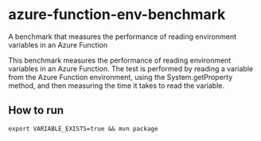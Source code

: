 # azure-function-env-benchmark
A benchmark that measures the performance of reading environment variables in an Azure Function 

This benchmark measures the performance of reading environment variables in an Azure Function. The test is performed by reading a variable from the Azure Function environment, using the System.getProperty method, and then measuring the time it takes to read the variable.


## How to run
```
export VARIABLE_EXISTS=true && mvn package
```
